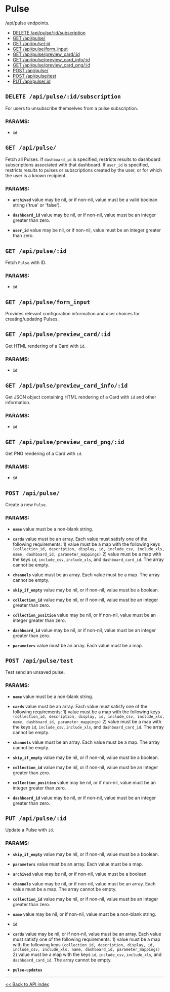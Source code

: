 # Pulse

/api/pulse endpoints.

  - [DELETE /api/pulse/:id/subscription](#delete-apipulseidsubscription)
  - [GET /api/pulse/](#get-apipulse)
  - [GET /api/pulse/:id](#get-apipulseid)
  - [GET /api/pulse/form_input](#get-apipulseform_input)
  - [GET /api/pulse/preview_card/:id](#get-apipulsepreview_cardid)
  - [GET /api/pulse/preview_card_info/:id](#get-apipulsepreview_card_infoid)
  - [GET /api/pulse/preview_card_png/:id](#get-apipulsepreview_card_pngid)
  - [POST /api/pulse/](#post-apipulse)
  - [POST /api/pulse/test](#post-apipulsetest)
  - [PUT /api/pulse/:id](#put-apipulseid)

## `DELETE /api/pulse/:id/subscription`

For users to unsubscribe themselves from a pulse subscription.

### PARAMS:

*  **`id`**

## `GET /api/pulse/`

Fetch all Pulses. If `dashboard_id` is specified, restricts results to dashboard subscriptions
  associated with that dashboard. If `user_id` is specified, restricts results to pulses or subscriptions
  created by the user, or for which the user is a known recipient.

### PARAMS:

*  **`archived`** value may be nil, or if non-nil, value must be a valid boolean string ('true' or 'false').

*  **`dashboard_id`** value may be nil, or if non-nil, value must be an integer greater than zero.

*  **`user_id`** value may be nil, or if non-nil, value must be an integer greater than zero.

## `GET /api/pulse/:id`

Fetch `Pulse` with ID.

### PARAMS:

*  **`id`**

## `GET /api/pulse/form_input`

Provides relevant configuration information and user choices for creating/updating Pulses.

## `GET /api/pulse/preview_card/:id`

Get HTML rendering of a Card with `id`.

### PARAMS:

*  **`id`**

## `GET /api/pulse/preview_card_info/:id`

Get JSON object containing HTML rendering of a Card with `id` and other information.

### PARAMS:

*  **`id`**

## `GET /api/pulse/preview_card_png/:id`

Get PNG rendering of a Card with `id`.

### PARAMS:

*  **`id`**

## `POST /api/pulse/`

Create a new `Pulse`.

### PARAMS:

*  **`name`** value must be a non-blank string.

*  **`cards`** value must be an array. Each value must satisfy one of the following requirements: 1) value must be a map with the following keys `(collection_id, description, display, id, include_csv, include_xls, name, dashboard_id, parameter_mappings)` 2) value must be a map with the keys `id`, `include_csv`, `include_xls`, and `dashboard_card_id`. The array cannot be empty.

*  **`channels`** value must be an array. Each value must be a map. The array cannot be empty.

*  **`skip_if_empty`** value may be nil, or if non-nil, value must be a boolean.

*  **`collection_id`** value may be nil, or if non-nil, value must be an integer greater than zero.

*  **`collection_position`** value may be nil, or if non-nil, value must be an integer greater than zero.

*  **`dashboard_id`** value may be nil, or if non-nil, value must be an integer greater than zero.

*  **`parameters`** value must be an array. Each value must be a map.

## `POST /api/pulse/test`

Test send an unsaved pulse.

### PARAMS:

*  **`name`** value must be a non-blank string.

*  **`cards`** value must be an array. Each value must satisfy one of the following requirements: 1) value must be a map with the following keys `(collection_id, description, display, id, include_csv, include_xls, name, dashboard_id, parameter_mappings)` 2) value must be a map with the keys `id`, `include_csv`, `include_xls`, and `dashboard_card_id`. The array cannot be empty.

*  **`channels`** value must be an array. Each value must be a map. The array cannot be empty.

*  **`skip_if_empty`** value may be nil, or if non-nil, value must be a boolean.

*  **`collection_id`** value may be nil, or if non-nil, value must be an integer greater than zero.

*  **`collection_position`** value may be nil, or if non-nil, value must be an integer greater than zero.

*  **`dashboard_id`** value may be nil, or if non-nil, value must be an integer greater than zero.

## `PUT /api/pulse/:id`

Update a Pulse with `id`.

### PARAMS:

*  **`skip_if_empty`** value may be nil, or if non-nil, value must be a boolean.

*  **`parameters`** value must be an array. Each value must be a map.

*  **`archived`** value may be nil, or if non-nil, value must be a boolean.

*  **`channels`** value may be nil, or if non-nil, value must be an array. Each value must be a map. The array cannot be empty.

*  **`collection_id`** value may be nil, or if non-nil, value must be an integer greater than zero.

*  **`name`** value may be nil, or if non-nil, value must be a non-blank string.

*  **`id`** 

*  **`cards`** value may be nil, or if non-nil, value must be an array. Each value must satisfy one of the following requirements: 1) value must be a map with the following keys `(collection_id, description, display, id, include_csv, include_xls, name, dashboard_id, parameter_mappings)` 2) value must be a map with the keys `id`, `include_csv`, `include_xls`, and `dashboard_card_id`. The array cannot be empty.

*  **`pulse-updates`**

---

[<< Back to API index](../api-documentation.md)